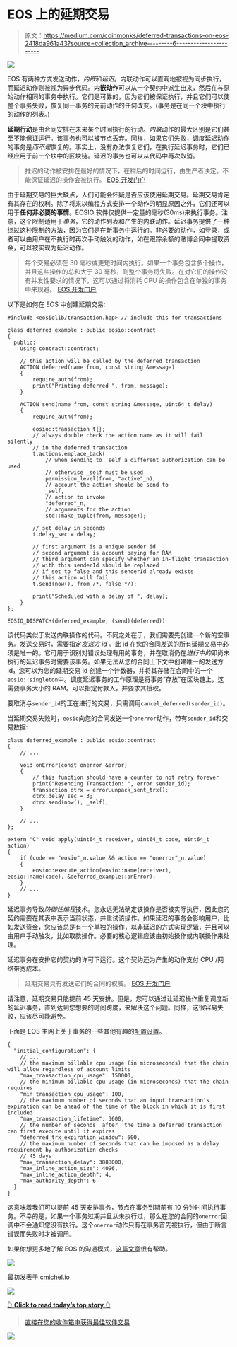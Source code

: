 # EOS 上的延期交易

> 原文：<https://medium.com/coinmonks/deferred-transactions-on-eos-2418da961a43?source=collection_archive---------6----------------------->

![](img/7015db2f1d1dc3a07094b83e3f9af14f.png)

EOS 有两种方式发送动作，*内嵌*和*延迟*。内联动作可以直观地被视为同步执行，而延迟动作则被视为异步代码。**内嵌动作**可以从一个契约中派生出来，然后在与原始动作相同的事务中执行。它们是可靠的，因为它们被保证执行，并且它们可以使整个事务失败，恢复同一事务的先前动作的任何改变。(事务是在同一个块中执行的动作的列表。)

**延期行动**是由合同安排在未来某个时间执行的行动。*内联*动作的最大区别是它们甚至不能保证运行。该事务也可以被节点丢弃。同样，如果它们失败，调度延迟动作的事务是*而不是*恢复的。事实上，没有办法恢复它们，在执行延迟事务时，它们已经应用于前一个块中的区块链。延迟的事务也可以从代码中再次取消。

> 推迟的动作被安排在最好的情况下，在稍后的时间运行，由生产者决定。不能保证延迟的操作会被执行。 [EOS 开发门户](https://developers.eos.io/eosio-cpp/docs/communication-model#section-deferred-communication)

由于延期交易的巨大缺点，人们可能会怀疑是否应该使用延期交易。延期交易肯定有其存在的权利。除了将来以编程方式安排一个动作的明显原因之外，它们还可以用于**任何非必要的事情**。EOSIO 软件仅提供一定量的毫秒(30ms)来执行事务。注意，这个限制适用于*事务*，它的动作列表和产生的内联动作。延迟事务提供了一种绕过这种限制的方法，因为它们是在新事务中运行的。非必要的动作，如登录，或者可以由用户在不执行时再次手动触发的动作，如在跟踪余额的赌博合同中提取资金，可以被实现为延迟动作。

> 每个交易必须在 30 毫秒或更短时间内执行。如果一个事务包含多个操作，并且这些操作的总和大于 30 毫秒，则整个事务将失败。在对它们的操作没有并发性要求的情况下，这可以通过将消耗 CPU 的操作包含在单独的事务中来规避。 [EOS 开发门户](https://developers.eos.io/eosio-cpp/docs/communication-model#section-transaction-limitations)

以下是如何在 EOS 中创建延期交易:

```
#include <eosiolib/transaction.hpp> // include this for transactions

class deferred_example : public eosio::contract
{
  public:
    using contract::contract;

    // this action will be called by the deferred transaction
    ACTION deferred(name from, const string &message)
    {
        require_auth(from);
        print("Printing deferred ", from, message);
    }

    ACTION send(name from, const string &message, uint64_t delay)
    {
        require_auth(from);

        eosio::transaction t{};
        // always double check the action name as it will fail silently
        // in the deferred transaction
        t.actions.emplace_back(
            // when sending to _self a different authorization can be used
            // otherwise _self must be used
            permission_level(from, "active"_n),
            // account the action should be send to
            _self,
            // action to invoke
            "deferred"_n,
            // arguments for the action
            std::make_tuple(from, message));

        // set delay in seconds
        t.delay_sec = delay;

        // first argument is a unique sender id
        // second argument is account paying for RAM
        // third argument can specify whether an in-flight transaction
        // with this senderId should be replaced
        // if set to false and this senderId already exists
        // this action will fail
        t.send(now(), from /*, false */);

        print("Scheduled with a delay of ", delay);
    }
};

EOSIO_DISPATCH(deferred_example, (send)(deferred))
```

该代码类似于发送内联操作的代码。不同之处在于，我们需要先创建一个新的空事务。发送交易时，需要指定*发送方 id* 。此 id 在您的合同发送的所有延期交易中必须是唯一的。它可用于识别对错误处理有用的事务，并在取消仍在*进行中的*即尚未执行的延迟事务时需要该事务。如果无法从您的合同上下文中创建唯一的发送方 id，您可以为您的延期交易 id 创建一个计数器，并将其存储在合同中的一个`eosio::singleton`中。调度延迟事务的工作原理是将事务“存放”在区块链上，这需要事务大小的 RAM。可以指定付款人，并要求其授权。

要取消与`sender_id`的正在进行的交易，只需调用`cancel_deferred(sender_id)`。

当延期交易失败时，`eosio`向您的合同发送一个`onerror`动作，带有`sender_id`和交易数据:

```
class deferred_example : public eosio::contract
{
    // ...

    void onError(const onerror &error)
    {
        // this function should have a counter to not retry forever
        print("Resending Transaction: ", error.sender_id);
        transaction dtrx = error.unpack_sent_trx();
        dtrx.delay_sec = 3;
        dtrx.send(now(), _self);
    }

    // ...
};

extern "C" void apply(uint64_t receiver, uint64_t code, uint64_t action)
{
    if (code == "eosio"_n.value && action == "onerror"_n.value)
    {
        eosio::execute_action(eosio::name(receiver), eosio::name(code), &deferred_example::onError);
    }
    // ...
}
```

延迟事务导致*防御性编程*技术。您永远无法确定该操作是否被实际执行，因此您的契约需要在其表中表示当前状态，并重试该操作。如果延迟的事务会影响用户，比如发送资金，您应该总是有一个单独的操作，以非延迟的方式实现逻辑，并且可以由用户手动触发，比如取款操作。必要的核心逻辑应该由初始操作或内联操作来处理。

延迟事务在安排它的契约的许可下运行。这个契约还为产生的动作支付 CPU /网络带宽成本。

> 延期交易具有发送它们的合同的权威。 [EOS 开发门户](https://developers.eos.io/eosio-cpp/docs/communication-model#section-deferred-communication)

请注意，延期交易只能提前 45 天安排。但是，您可以通过让延迟操作重复调度新的延迟事务，直到达到您想要的时间跨度，来解决这个问题。同样，这很容易失败，应该尽可能避免。

下面是 EOS 主网上关于事务的一些其他有趣的[配置设置](https://github.com/CryptoLions/EOS-MainNet/blob/master/genesis.json)。

```
{
  "initial_configuration": {
    // ...
    // the maximum billable cpu usage (in microseconds) that the chain will allow regardless of account limits
    "max_transaction_cpu_usage": 150000,
    // the minimum billable cpu usage (in microseconds) that the chain requires
    "min_transaction_cpu_usage": 100,
    // the maximum number of seconds that an input transaction's expiration can be ahead of the time of the block in which it is first included
    "max_transaction_lifetime": 3600,
    // the number of seconds _after_ the time a deferred transaction can first execute until it expires
    "deferred_trx_expiration_window": 600,
    // the maximum number of seconds that can be imposed as a delay requirement by authorization checks
    // 45 days
    "max_transaction_delay": 3888000,
    "max_inline_action_size": 4096,
    "max_inline_action_depth": 4,
    "max_authority_depth": 6
  }
}
```

这意味着我们可以提前 45 天安排事务，节点在事务到期前有 10 分钟时间执行事务。不幸的是，如果一个事务过期并且从未执行过，那么在您的合同的`onerror`回调中不会通知您没有执行。这个`onerror`动作只有在事务首先被执行，但由于断言错误而失败时才被调用。

如果你想更多地了解 EOS 的沟通模式，[这篇文章](https://developers.eos.io/eosio-cpp/docs/communication-model)很有帮助。

[![](img/e69b8309c521ad6eb94c726beee8a1a6.png)](https://learneos.one#modal)

最初发表于 [cmichel.io](https://cmichel.io/deferred-transactions-on-eos/)

![](img/449450761cd76f44f9ae574333f9e9af.png)

[👆 **Click to read today’s top story** 👆](http://bit.ly/2G71Sp7)

> [直接在您的收件箱中获得最佳软件交易](https://coincodecap.com/?utm_source=coinmonks)

[![](img/7c0b3dfdcbfea594cc0ae7d4f9bf6fcb.png)](https://coincodecap.com/?utm_source=coinmonks)